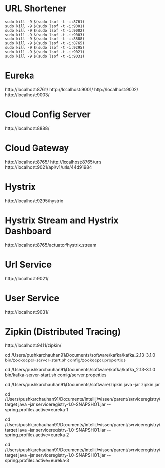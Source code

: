 # URL Shortener

```
sudo kill -9 $(sudo lsof -t -i:8761)
sudo kill -9 $(sudo lsof -t -i:9001)
sudo kill -9 $(sudo lsof -t -i:9002)
sudo kill -9 $(sudo lsof -t -i:9003)
sudo kill -9 $(sudo lsof -t -i:8888)
sudo kill -9 $(sudo lsof -t -i:8765)
sudo kill -9 $(sudo lsof -t -i:9295)
sudo kill -9 $(sudo lsof -t -i:9021)
sudo kill -9 $(sudo lsof -t -i:9031)
```

# Eureka
http://localhost:8761/
http://localhost:9001/
http://localhost:9002/
http://localhost:9003/

# Cloud Config Server
http://localhost:8888/

# Cloud Gateway
http://localhost:8765/
http://localhost:8765/urls
http://localhost:9021/api/v1/urls/44d91984

# Hystrix
http://localhost:9295/hystrix

# Hystrix Stream and Hystrix Dashboard
http://localhost:8765/actuator/hystrix.stream

# Url Service
http://localhost:9021/

# User Service
http://localhost:9031/

# Zipkin (Distributed Tracing)
http://localhost:9411/zipkin/

cd /Users/pushkarchauhan91/Documents/software/kafka/kafka_2.13-3.1.0
bin/zookeeper-server-start.sh config/zookeeper.properties

cd /Users/pushkarchauhan91/Documents/software/kafka/kafka_2.13-3.1.0
bin/kafka-server-start.sh config/server.properties

cd /Users/pushkarchauhan91/Documents/software/zipkin
java -jar zipkin.jar

cd /Users/pushkarchauhan91/Documents/intellij/wissen/parent/serviceregistry/target
java -jar serviceregistry-1.0-SNAPSHOT.jar --spring.profiles.active=eureka-1

cd /Users/pushkarchauhan91/Documents/intellij/wissen/parent/serviceregistry/target
java -jar serviceregistry-1.0-SNAPSHOT.jar --spring.profiles.active=eureka-2

cd /Users/pushkarchauhan91/Documents/intellij/wissen/parent/serviceregistry/target
java -jar serviceregistry-1.0-SNAPSHOT.jar --spring.profiles.active=eureka-3


